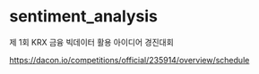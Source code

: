 # sentiment_analysis

제 1회 KRX 금융 빅데이터 활용 아이디어 경진대회

https://dacon.io/competitions/official/235914/overview/schedule
